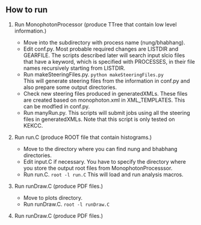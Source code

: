 ## How to run

1) Run MonophotonProcessor (produce TTree that contain low level information.) 
	- Move into the subdirectory with process name (nung/bhabhang).
	- Edit conf.py.
		Most probable required changes are LISTDIR and GEARFILE. The scripts described later will search input slcio files that have a keyword, which is specified with PROCESSES, in their file names recursively starting from LISTDIR.  
	- Run makeSteeringFiles.py.
		`python makeSteeringFiles.py`	
		This will generate steering files from the information in conf.py and also prepare some output directories.
	- Check new steering files produced in generatedXMLs. 
		These files are created based on monophoton.xml in XML_TEMPLATES. This can be modfied in conf.py.
	- Run manyRun.py. 
		This scripts will submit jobs using all the steering files in generatedXMLs. Note that this script is only tested on KEKCC.

2) Run run.C (produce ROOT file that contain histograms.)
	- Move to the directory where you can find nung and bhabhang directories. 
	- Edit input.C if necessary.
		You have to specify the directory where you store the output root files from MonophotonProcesssor.
	- Run run.C.
		`root -l run.C`
		This will load and run analysis macros. 

3) Run runDraw.C (produce PDF files.)
	- Move to plots directory. 
	- Run runDraw.C. 
		`root -l runDraw.C`

4) Run runDraw.C (produce PDF files.)
